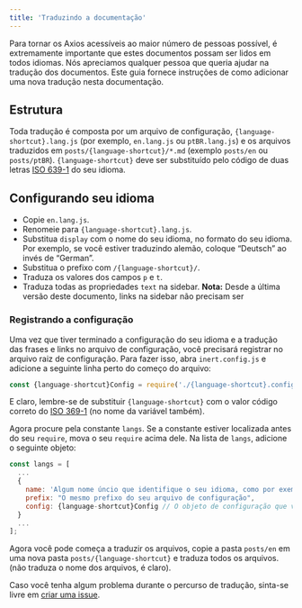 ```yaml
---
title: 'Traduzindo a documentação'
---
```


Para tornar os Axios acessíveis ao maior número de pessoas possível, é extremamente importante que estes documentos possam ser lidos em todos idiomas. Nós apreciamos qualquer pessoa que queria ajudar na tradução dos documentos. Este guia fornece instruções de como adicionar uma nova tradução nesta documentação.

## Estrutura

Toda tradução é composta por um arquivo de configuração, `{language-shortcut}.lang.js` (por exemplo, `en.lang.js` ou `ptBR.lang.js`) e os arquivos traduzidos em `posts/{language-shortcut}/*.md` (exemplo `posts/en` ou `posts/ptBR`). `{language-shortcut}` deve ser substituído pelo código de duas letras [ISO 639-1](https://en.wikipedia.org/wiki/ISO_639-1) do seu idioma.

## Configurando seu idioma

 - Copie `en.lang.js`.
 - Renomeie para `{language-shortcut}.lang.js`.
 - Substitua `display` com o nome do seu idioma, no formato do seu idioma. Por exemplo, se você estiver traduzindo alemão, coloque “Deutsch” ao invés de “German”.
 - Substitua o prefixo com `/{language-shortcut}/`.
 - Traduza os valores dos campos `p` e `t`.
 - Traduza todas as propriedades `text` na sidebar. **Nota:** Desde a última versão deste documento, links na sidebar não precisam ser

### Registrando a configuração

Uma vez que tiver terminado a configuração do seu idioma e a tradução das frases e links no arquivo de configuração, você precisará registrar no arquivo raiz de configuração. Para fazer isso, abra `inert.config.js` e adicione a seguinte linha perto do começo do arquivo:

```js
const {language-shortcut}Config = require('./{language-shortcut}.config.js');
```

E claro, lembre-se de substituir `{language-shortcut}` com o valor código correto do [ISO 369-1](https://en.wikipedia.org/wiki/ISO_639-1) (no nome da variável também).

Agora procure pela constante `langs`. Se a constante estiver localizada antes do seu `require`, mova o seu `require` acima dele. Na lista de `langs`, adicione o seguinte objeto:

```js
const langs = [
  ...
  {
    name: 'Algum nome úncio que identifique o seu idioma, como por exemplo `English` ou `Brazilian Portuguese`',
    prefix: "O mesmo prefixo do seu arquivo de configuração",
    config: {language-shortcut}Config // O objeto de configuração que você importou anteriormente
  }
  ...
];
```

Agora você pode começa a traduzir os arquivos, copie a pasta `posts/en` em uma nova pasta `posts/{language-shortcut}` e traduza todos os arquivos. (não traduza o nome dos arquivos, é claro).

Caso você tenha algum problema durante o percurso de tradução, sinta-se livre em [criar uma issue](https://github.com/axios/axios-docs/issues/new/choose).
